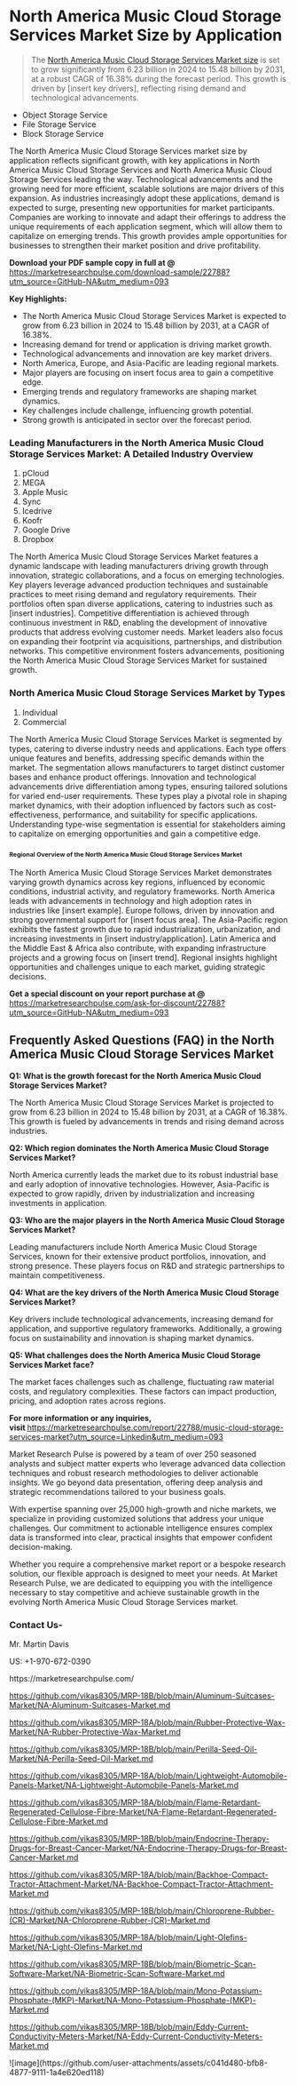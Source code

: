<h1>North America Music Cloud Storage Services Market&nbsp;Size by Application</h1><blockquote><p>The <a href="https://marketresearchpulse.com/download-sample/22788?utm_source=GitHub-NA&amp;utm_medium=093">North America Music Cloud Storage Services Market size</a> is set to grow significantly from 6.23 billion in 2024 to 15.48 billion by 2031, at a robust CAGR of 16.38% during the forecast period. This growth is driven by [insert key drivers], reflecting rising demand and technological advancements.</p></blockquote><ul><li>Object Storage Service<li> File Storage Service<li> Block Storage Service</li></ul><p>The North America Music Cloud Storage Services market size by application reflects significant growth, with key applications in North America Music Cloud Storage Services and North America Music Cloud Storage Services leading the way. Technological advancements and the growing need for more efficient, scalable solutions are major drivers of this expansion. As industries increasingly adopt these applications, demand is expected to surge, presenting new opportunities for market participants. Companies are working to innovate and adapt their offerings to address the unique requirements of each application segment, which will allow them to capitalize on emerging trends. This growth provides ample opportunities for businesses to strengthen their market position and drive profitability.</p><p><strong>Download your PDF sample copy in full at @ </strong><a href="https://marketresearchpulse.com/download-sample/22788?utm_source=GitHub-NA&amp;utm_medium=093">https://marketresearchpulse.com/download-sample/22788?utm_source=GitHub-NA&amp;utm_medium=093</a></p><p><strong>Key Highlights: </strong></p><ul><li>The North America Music Cloud Storage Services Market is expected to grow from 6.23 billion in 2024 to 15.48 billion by 2031, at a CAGR of 16.38%.</li><li>Increasing demand for trend or application is driving market growth.</li><li>Technological advancements and innovation are key market drivers.</li><li>North America, Europe, and Asia-Pacific are leading regional markets.</li><li>Major players are focusing on insert focus area to gain a competitive edge.</li><li>Emerging trends and regulatory frameworks are shaping market dynamics.</li><li>Key challenges include challenge, influencing growth potential.</li><li>Strong growth is anticipated in sector over the forecast period.</li></ul><h3>Leading Manufacturers in the North America Music Cloud Storage Services Market: A Detailed Industry Overview</h3><ol><li>pCloud</li><li>MEGA</li><li>Apple Music</li><li>Sync</li><li>Icedrive</li><li>Koofr</li><li>Google Drive</li><li>Dropbox</li></ol><div class="flex max-w-full flex-col flex-grow"><div class="min-h-8 text-message flex w-full flex-col items-end gap-2 whitespace-normal break-words [.text-message+&amp;]:mt-5" dir="auto" data-message-author-role="assistant" data-message-id="fd8432e4-4910-450d-b182-61b7bfb0a01f" data-message-model-slug="gpt-4o"><div class="flex w-full flex-col gap-1 empty:hidden first:pt-[3px]"><div class="markdown prose w-full break-words dark:prose-invert light"><p>The North America Music Cloud Storage Services Market features a dynamic landscape with leading manufacturers driving growth through innovation, strategic collaborations, and a focus on emerging technologies. Key players leverage advanced production techniques and sustainable practices to meet rising demand and regulatory requirements. Their portfolios often span diverse applications, catering to industries such as [insert industries]. Competitive differentiation is achieved through continuous investment in R&amp;D, enabling the development of innovative products that address evolving customer needs. Market leaders also focus on expanding their footprint via acquisitions, partnerships, and distribution networks. This competitive environment fosters advancements, positioning the North America Music Cloud Storage Services Market for sustained growth.</p></div></div></div></div><h3>North America Music Cloud Storage Services Market by Types</h3><ol><li>Individual<li> Commercial</li></ol><div class="flex max-w-full flex-col flex-grow"><div class="min-h-8 text-message flex w-full flex-col items-end gap-2 whitespace-normal break-words [.text-message+&amp;]:mt-5" dir="auto" data-message-author-role="assistant" data-message-id="084470be-0bb7-4664-bddf-5156b4f41249" data-message-model-slug="gpt-4o-mini"><div class="flex w-full flex-col gap-1 empty:hidden first:pt-[3px]"><div class="markdown prose w-full break-words dark:prose-invert light"><p>The North America Music Cloud Storage Services Market is segmented by types, catering to diverse industry needs and applications. Each type offers unique features and benefits, addressing specific demands within the market. The segmentation allows manufacturers to target distinct customer bases and enhance product offerings. Innovation and technological advancements drive differentiation among types, ensuring tailored solutions for varied end-user requirements. These types play a pivotal role in shaping market dynamics, with their adoption influenced by factors such as cost-effectiveness, performance, and suitability for specific applications. Understanding type-wise segmentation is essential for stakeholders aiming to capitalize on emerging opportunities and gain a competitive edge.</p></div></div></div></div><h3><span style="font-size: 11px;">Regional Overview of the North America Music Cloud Storage Services Market</span></h3><div class="flex max-w-full flex-col flex-grow"><div class="min-h-8 text-message flex w-full flex-col items-end gap-2 whitespace-normal break-words [.text-message+&amp;]:mt-5" dir="auto" data-message-author-role="assistant" data-message-id="e9038762-ce64-4e30-91c9-9bd413514231" data-message-model-slug="gpt-4o-mini"><div class="flex w-full flex-col gap-1 empty:hidden first:pt-[3px]"><div class="markdown prose w-full break-words dark:prose-invert light"><p>The North America Music Cloud Storage Services Market demonstrates varying growth dynamics across key regions, influenced by economic conditions, industrial activity, and regulatory frameworks. North America leads with advancements in technology and high adoption rates in industries like [insert example]. Europe follows, driven by innovation and strong governmental support for [insert focus area]. The Asia-Pacific region exhibits the fastest growth due to rapid industrialization, urbanization, and increasing investments in [insert industry/application]. Latin America and the Middle East &amp; Africa also contribute, with expanding infrastructure projects and a growing focus on [insert trend]. Regional insights highlight opportunities and challenges unique to each market, guiding strategic decisions.</p></div></div></div></div><p><strong>Get a special discount on your report purchase at @ </strong><a href="https://marketresearchpulse.com/ask-for-discount/22788?utm_source=GitHub-NA&amp;utm_medium=093">https://marketresearchpulse.com/ask-for-discount/22788?utm_source=GitHub-NA&amp;utm_medium=093</a></p><h2>Frequently Asked Questions (FAQ) in the North America Music Cloud Storage Services Market</h2><p><strong>Q1: What is the growth forecast for the North America Music Cloud Storage Services Market?</strong></p><p>The North America Music Cloud Storage Services Market is projected to grow from 6.23 billion in 2024 to 15.48 billion by 2031, at a CAGR of 16.38%. This growth is fueled by advancements in trends and rising demand across industries.</p><p><strong>Q2: Which region dominates the North America Music Cloud Storage Services Market?</strong></p><p>North America currently leads the market due to its robust industrial base and early adoption of innovative technologies. However, Asia-Pacific is expected to grow rapidly, driven by industrialization and increasing investments in application.</p><p><strong>Q3: Who are the major players in the North America Music Cloud Storage Services Market?</strong></p><p>Leading manufacturers include North America Music Cloud Storage Services, known for their extensive product portfolios, innovation, and strong presence. These players focus on R&amp;D and strategic partnerships to maintain competitiveness.</p><p><strong>Q4: What are the key drivers of the North America Music Cloud Storage Services Market?</strong></p><p>Key drivers include technological advancements, increasing demand for application, and supportive regulatory frameworks. Additionally, a growing focus on sustainability and innovation is shaping market dynamics.</p><p><strong>Q5: What challenges does the North America Music Cloud Storage Services Market face?</strong></p><p>The market faces challenges such as challenge, fluctuating raw material costs, and regulatory complexities. These factors can impact production, pricing, and adoption rates across regions.</p><p><strong>For more information or any inquiries, visit&nbsp;</strong><a href="https://marketresearchpulse.com/report/22788/music-cloud-storage-services-market?utm_source=Linkedin&utm_medium=093">https://marketresearchpulse.com/report/22788/music-cloud-storage-services-market?utm_source=Linkedin&utm_medium=093</a></p><p>Market Research Pulse is powered by a team of over 250 seasoned analysts and subject matter experts who leverage advanced data collection techniques and robust research methodologies to deliver actionable insights. We go beyond data presentation, offering deep analysis and strategic recommendations tailored to your business goals.</p><p>With expertise spanning over 25,000 high-growth and niche markets, we specialize in providing customized solutions that address your unique challenges. Our commitment to actionable intelligence ensures complex data is transformed into clear, practical insights that empower confident decision-making.</p><p>Whether you require a comprehensive market report or a bespoke research solution, our flexible approach is designed to meet your needs. At Market Research Pulse, we are dedicated to equipping you with the intelligence necessary to stay competitive and achieve sustainable growth in the evolving North America Music Cloud Storage Services market.</p><h3><strong>Contact Us-</strong></h3><p>Mr. Martin Davis</p><p>US: +1-970-672-0390</p><p>https://marketresearchpulse.com/</p><p><a href="https://github.com/vikas8305/MRP-18B/blob/main/Aluminum-Suitcases-Market/NA-Aluminum-Suitcases-Market.md">https://github.com/vikas8305/MRP-18B/blob/main/Aluminum-Suitcases-Market/NA-Aluminum-Suitcases-Market.md</a></p><p><a href="https://github.com/vikas8305/MRP-18A/blob/main/Rubber-Protective-Wax-Market/NA-Rubber-Protective-Wax-Market.md">https://github.com/vikas8305/MRP-18A/blob/main/Rubber-Protective-Wax-Market/NA-Rubber-Protective-Wax-Market.md</a></p><p><a href="https://github.com/vikas8305/MRP-18B/blob/main/Perilla-Seed-Oil-Market/NA-Perilla-Seed-Oil-Market.md">https://github.com/vikas8305/MRP-18B/blob/main/Perilla-Seed-Oil-Market/NA-Perilla-Seed-Oil-Market.md</a></p><p><a href="https://github.com/vikas8305/MRP-18A/blob/main/Lightweight-Automobile-Panels-Market/NA-Lightweight-Automobile-Panels-Market.md">https://github.com/vikas8305/MRP-18A/blob/main/Lightweight-Automobile-Panels-Market/NA-Lightweight-Automobile-Panels-Market.md</a></p><p><a href="https://github.com/vikas8305/MRP-18A/blob/main/Flame-Retardant-Regenerated-Cellulose-Fibre-Market/NA-Flame-Retardant-Regenerated-Cellulose-Fibre-Market.md">https://github.com/vikas8305/MRP-18A/blob/main/Flame-Retardant-Regenerated-Cellulose-Fibre-Market/NA-Flame-Retardant-Regenerated-Cellulose-Fibre-Market.md</a></p><p><a href="https://github.com/vikas8305/MRP-18B/blob/main/Endocrine-Therapy-Drugs-for-Breast-Cancer-Market/NA-Endocrine-Therapy-Drugs-for-Breast-Cancer-Market.md">https://github.com/vikas8305/MRP-18B/blob/main/Endocrine-Therapy-Drugs-for-Breast-Cancer-Market/NA-Endocrine-Therapy-Drugs-for-Breast-Cancer-Market.md</a></p><p><a href="https://github.com/vikas8305/MRP-18A/blob/main/Backhoe-Compact-Tractor-Attachment-Market/NA-Backhoe-Compact-Tractor-Attachment-Market.md">https://github.com/vikas8305/MRP-18A/blob/main/Backhoe-Compact-Tractor-Attachment-Market/NA-Backhoe-Compact-Tractor-Attachment-Market.md</a></p><p><a href="https://github.com/vikas8305/MRP-18B/blob/main/Chloroprene-Rubber-(CR)-Market/NA-Chloroprene-Rubber-(CR)-Market.md">https://github.com/vikas8305/MRP-18B/blob/main/Chloroprene-Rubber-(CR)-Market/NA-Chloroprene-Rubber-(CR)-Market.md</a></p><p><a href="https://github.com/vikas8305/MRP-18A/blob/main/Light-Olefins-Market/NA-Light-Olefins-Market.md">https://github.com/vikas8305/MRP-18A/blob/main/Light-Olefins-Market/NA-Light-Olefins-Market.md</a></p><p><a href="https://github.com/vikas8305/MRP-18B/blob/main/Biometric-Scan-Software-Market/NA-Biometric-Scan-Software-Market.md">https://github.com/vikas8305/MRP-18B/blob/main/Biometric-Scan-Software-Market/NA-Biometric-Scan-Software-Market.md</a></p><p><a href="https://github.com/vikas8305/MRP-18A/blob/main/Mono-Potassium-Phosphate-(MKP)-Market/NA-Mono-Potassium-Phosphate-(MKP)-Market.md">https://github.com/vikas8305/MRP-18A/blob/main/Mono-Potassium-Phosphate-(MKP)-Market/NA-Mono-Potassium-Phosphate-(MKP)-Market.md</a></p><p><a href="https://github.com/vikas8305/MRP-18B/blob/main/Eddy-Current-Conductivity-Meters-Market/NA-Eddy-Current-Conductivity-Meters-Market.md">https://github.com/vikas8305/MRP-18B/blob/main/Eddy-Current-Conductivity-Meters-Market/NA-Eddy-Current-Conductivity-Meters-Market.md</a></p>
![image](https://github.com/user-attachments/assets/c041d480-bfb8-4877-9111-1a4e620ed118)
